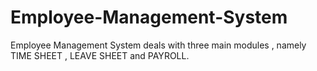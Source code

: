 # Employee-Management-System
Employee Management System deals with three main modules , namely TIME SHEET , LEAVE SHEET and PAYROLL.
